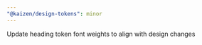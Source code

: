 ```yaml
---
"@kaizen/design-tokens": minor
---
```


Update heading token font weights to align with design changes
